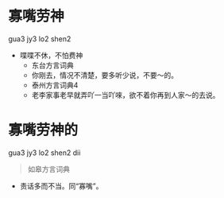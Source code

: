 # 寡嘴劳神
gua3 jy3 lo2 shen2
+ 喋喋不休，不怕费神
  * 东台方言词典
  - 你刚去，情况不清楚，要多听少说，不要～的。
  * 泰州方言词典4
  - 老李家事老早就弄吖一当吖唻，欲不着你再到人家～的去说。

# 寡嘴劳神的
gua3 jy3 lo2 shen2 dii
> 如皋方言词典
- 责话多而不当。同“寡嘴”。

